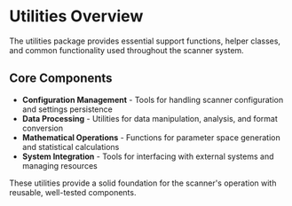 # Utilities Overview

The utilities package provides essential support functions, helper classes, and common functionality used throughout the scanner system.

## Core Components

- **Configuration Management** - Tools for handling scanner configuration and settings persistence
- **Data Processing** - Utilities for data manipulation, analysis, and format conversion
- **Mathematical Operations** - Functions for parameter space generation and statistical calculations
- **System Integration** - Tools for interfacing with external systems and managing resources

These utilities provide a solid foundation for the scanner's operation with reusable, well-tested components.

